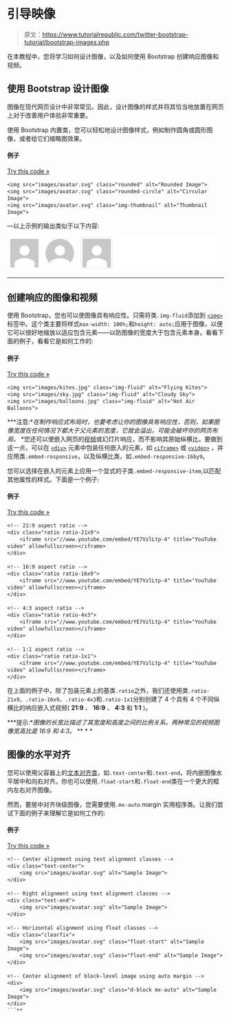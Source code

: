 # 引导映像

> 原文：<https://www.tutorialrepublic.com/twitter-bootstrap-tutorial/bootstrap-images.php>

在本教程中，您将学习如何设计图像，以及如何使用 Bootstrap 创建响应图像和视频。

## 使用 Bootstrap 设计图像

图像在现代网页设计中非常常见。因此，设计图像的样式并将其恰当地放置在网页上对于改善用户体验非常重要。

使用 Bootstrap 内置类，您可以轻松地设计图像样式，例如制作圆角或圆形图像，或者给它们缩略图效果。

#### 例子

[Try this code »](../codelab.php?topic=bootstrap&file=image-styling "Try this code using online Editor")

```
<img src="images/avatar.svg" class="rounded" alt="Rounded Image">
<img src="images/avatar.svg" class="rounded-circle" alt="Circular Image">
<img src="images/avatar.svg" class="img-thumbnail" alt="Thumbnail Image">
```

—以上示例的输出类似于以下内容:

[![Bootstrap Image Styling](img/21933bd8df98e934166f0f47359cb90c.png)](../codelab.php?topic=bootstrap&file=image-styling) 

* * *

## 创建响应的图像和视频

使用 Bootstrap，您也可以使图像具有响应性。只需将类`.img-fluid`添加到 [`<img>`](../html-reference/html-img-tag.php) 标签中。这个类主要将样式`max-width: 100%;`和`height: auto;`应用于图像，以便它可以很好地缩放以适应包含元素——以防图像的宽度大于包含元素本身。看看下面的例子，看看它是如何工作的:

#### 例子

[Try this code »](../codelab.php?topic=bootstrap&file=responsive-images "Try this code using online Editor")

```
<img src="images/kites.jpg" class="img-fluid" alt="Flying Kites">
<img src="images/sky.jpg" class="img-fluid" alt="Cloudy Sky">
<img src="images/balloons.jpg" class="img-fluid" alt="Hot Air Balloons">
```

 ***注意:**在制作响应式布局时，也要考虑让你的图像具有响应性，否则，如果图像宽度在任何情况下都大于父元素的宽度，它就会溢出，可能会破坏你的网页布局。*  *您还可以使嵌入网页的[视频](../html-tutorial/html5-video.php)或幻灯片响应，而不影响其原始纵横比。要做到这一点，可以在 [`<div>`](../html-reference/html-div-tag.php) 元素中包装任何嵌入的元素，如 [`<iframe>`](../html-reference/html-iframe-tag.php) 或 [`<video>`](../html-reference/html5-video-tag.php) ，并应用类`.embed-responsive`，以及纵横比类，如`.embed-responsive-16by9`。

您可以选择在嵌入的元素上应用一个显式的子类`.embed-responsive-item`,以匹配其他属性的样式。下面是一个例子:

#### 例子

[Try this code »](../codelab.php?topic=bootstrap&file=responsive-videos "Try this code using online Editor")

```
<!-- 21:9 aspect ratio -->
<div class="ratio ratio-21x9">
    <iframe src="//www.youtube.com/embed/YE7VzlLtp-4" title="YouTube video" allowfullscreen></iframe>
</div>

<!-- 16:9 aspect ratio -->
<div class="ratio ratio-16x9">
    <iframe src="//www.youtube.com/embed/YE7VzlLtp-4" title="YouTube video" allowfullscreen></iframe>
</div>

<!-- 4:3 aspect ratio -->
<div class="ratio ratio-4x3">
    <iframe src="//www.youtube.com/embed/YE7VzlLtp-4" title="YouTube video" allowfullscreen></iframe>
</div>

<!-- 1:1 aspect ratio -->
<div class="ratio ratio-1x1">
    <iframe src="//www.youtube.com/embed/YE7VzlLtp-4" title="YouTube video" allowfullscreen></iframe>
</div>
```

在上面的例子中，除了包装元素上的基类`.ratio`之外，我们还使用类`.ratio-21x9`、`.ratio-16x9`、`.ratio-4x3`和`.ratio-1x1`分别创建了 4 个具有 4 个不同纵横比的响应嵌入式视频( **21:9** 、 **16:9** 、 **4:3** 和 **1:1** )。

 ***提示:**图像的长宽比描述了其宽度和高度之间的比例关系。两种常见的视频图像宽高比是 16:9 和 4:3。*  ** * *

## 图像的水平对齐

您可以使用父容器上的[文本对齐类](bootstrap-helper-classes.php#text-alignment-classes)，如`.text-center`和`.text-end`，将内嵌图像水平居中和向右对齐。你也可以使用`.float-start`和`.float-end`类在一个更大的框内左右对齐图像。

然而，要居中对齐块级图像，您需要使用`.mx-auto` margin 实用程序类。让我们尝试下面的例子来理解它是如何工作的:

#### 例子

[Try this code »](../codelab.php?topic=bootstrap&file=image-alignment "Try this code using online Editor")

```
<!-- Center alignment using text alignment classes -->
<div class="text-center">
    <img src="images/avatar.svg" alt="Sample Image">
</div>

<!-- Right alignment using text alignment classes -->
<div class="text-end">
    <img src="images/avatar.svg" alt="Sample Image">
</div>

<!-- Horizontal alignment using float classes -->
<div class="clearfix">
    <img src="images/avatar.svg" class="float-start" alt="Sample Image">
    <img src="images/avatar.svg" class="float-end" alt="Sample Image">
</div>

<!-- Center alignment of block-level image using auto margin -->
<div>
    <img src="images/avatar.svg" class="d-block mx-auto" alt="Sample Image">
</div>
```**
